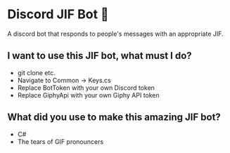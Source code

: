 # Discord JIF Bot 🎉

A discord bot that responds to people's messages with an appropriate JIF.

## I want to use this JIF bot, what must I do?

* git clone etc.
* Navigate to Common -> Keys.cs
* Replace BotToken with your own Discord token
* Replace GiphyApi with your own Giphy API token

## What did you use to make this amazing JIF bot?

* C#
* The tears of GIF pronouncers
